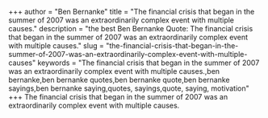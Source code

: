 +++
author = "Ben Bernanke"
title = "The financial crisis that began in the summer of 2007 was an extraordinarily complex event with multiple causes."
description = "the best Ben Bernanke Quote: The financial crisis that began in the summer of 2007 was an extraordinarily complex event with multiple causes."
slug = "the-financial-crisis-that-began-in-the-summer-of-2007-was-an-extraordinarily-complex-event-with-multiple-causes"
keywords = "The financial crisis that began in the summer of 2007 was an extraordinarily complex event with multiple causes.,ben bernanke,ben bernanke quotes,ben bernanke quote,ben bernanke sayings,ben bernanke saying,quotes, sayings,quote, saying, motivation"
+++
The financial crisis that began in the summer of 2007 was an extraordinarily complex event with multiple causes.
